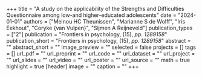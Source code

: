 +++
title = "A study on the applicability of the Strengths and Difficulties Questionnaire among low-and higher-educated adolescents"
date = "2024-01-01"
authors = ["Meinou HC Theunissen", "Marianne S de Wolff", "Iris Eekhout", "Coryke {van Vulpen}", "Sijmen A Reijneveld"]
publication_types = ["2"]
publication = "Frontiers in psychology, (15), _pp. 1289158_"
publication_short = "Frontiers in psychology, (15), _pp. 1289158_"
abstract = ""
abstract_short = ""
image_preview = ""
selected = false
projects = []
tags = []
url_pdf = ""
url_preprint = ""
url_code = ""
url_dataset = ""
url_project = ""
url_slides = ""
url_video = ""
url_poster = ""
url_source = ""
math = true
highlight = true
[header]
image = ""
caption = ""
+++
